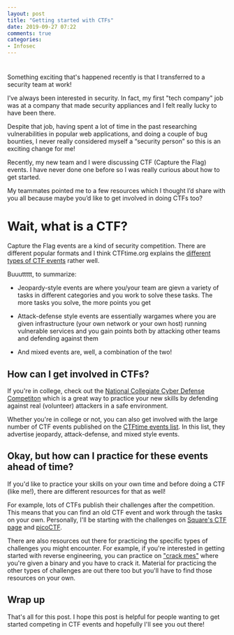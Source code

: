 ```yaml
---
layout: post
title: "Getting started with CTFs"
date: 2019-09-27 07:22
comments: true
categories: 
- Infosec
---
```

# 
Something exciting that's happened recently is that I transferred to a security team at work!

I’ve always been interested in security. In fact, my first "tech company" job was at a company that made security appliances and I felt really lucky to have been there.

Despite that job, having spent a lot of time in the past researching vulnerabilities in popular web applications, and doing a couple of bug bounties, I never really considered myself a “security person” so this is an exciting change for me!

Recently, my new team and I were discussing CTF (Capture the Flag) events. I have never done one before so I was really curious about how to get started.

My teammates pointed me to a few resources which I thought I’d share with you all because maybe you’d like to get involved in doing CTFs too?

# Wait, what is a CTF?

Capture the Flag events are a kind of security competition. There are different popular formats and I think CTFtime.org explains the [different types of CTF events](https://ctftime.org/ctf-wtf/) rather well.

Buuuttttt, to summarize:

* Jeopardy-style events are where you/your team are gievn a variety of tasks in different categories and you work to solve these tasks. The more tasks you solve, the more points you get

* Attack-defense style events are essentially wargames where you are given infrastructure (your own network or your own host) running vulnerable services and you gain points both by attacking other teams and defending against them

* And mixed events are, well, a combination of the two!


## How can I get involved in CTFs?

If you're in college, check out the [National Collegiate Cyber Defense Competiton](http://www.nationalccdc.org/index.php/competition/about-ccdc/mission) which is a great way to practice your new skills by defending against real (volunteer) attackers in a safe environment.

Whether you're in college or not, you can also get involved with the large number of CTF events published on the [CTFtime events list](https://ctftime.org/event/list/). In this list, they advertise jeopardy, attack-defense, and mixed style events.


## Okay, but how can I practice for these events ahead of time?

If you'd like to practice your skills on your own time and before doing a CTF (like me!), there are different resources for that as well!

For example, lots of CTFs publish their challenges after the competition. This means that you can find an old CTF event and work through the tasks on your own. Personally, I'll be starting with the challenges on [Square's CTF page](https://squarectf.com) and [picoCTF](https://picoctf.com).


There are also resources out there for practicing the specific types of challenges you might encounter. For example, if you're interested in getting started with reverse engineering, you can practice on ["crack mes"](https://reverseengineering.stackexchange.com/a/15775) where you're given a binary and you have to crack it. Material for practicing the other types of challenges are out there too but you'll have to find those resources on your own.


## Wrap up

That's all for this post. I hope this post is helpful for people wanting to get started competing in CTF events and hopefully I'll see you out there!

